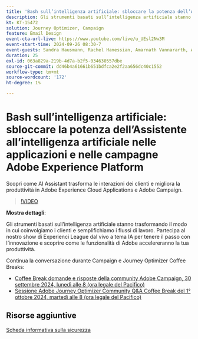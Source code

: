 ```yaml
---
title: 'Bash sull’intelligenza artificiale: sbloccare la potenza dell’Assistente all’intelligenza artificiale nelle applicazioni e nelle campagne Adobe Experience Platform'
description: Gli strumenti basati sull’intelligenza artificiale stanno trasformando il modo in cui coinvolgiamo i clienti e semplifichiamo i flussi di lavoro. Partecipa al nostro webinar live sugli Experienci League a tema IA per tenere il passo con l’innovazione e scoprire come le funzionalità di Adobe accelereranno la tua produttività. 
kt: KT-15472
solution: Journey Optimizer, Campaign
feature: Email Design
event-cta-url-live: https://www.youtube.com/live/u_UEsl2Nw3M
event-start-time: 2024-09-26 08:30-7
event-guests: Sandra Hausmann, Rachel Hanessian, Amarnath Vannararth, Arthur Lacroix
duration: 25
exl-id: 063a829a-219b-4d7a-b2f5-034630557dbe
source-git-commit: dd46b4a61661b651bdfca2e2f2aa656dc40c1552
workflow-type: tm+mt
source-wordcount: '172'
ht-degree: 1%

---
```


# Bash sull’intelligenza artificiale: sbloccare la potenza dell’Assistente all’intelligenza artificiale nelle applicazioni e nelle campagne Adobe Experience Platform

Scopri come AI Assistant trasforma le interazioni dei clienti e migliora la produttività in Adobe Experience Cloud Applications e Adobe Campaign. 

>[!VIDEO](https://video.tv.adobe.com/v/3434781/?learn=on)

**Mostra dettagli**:

Gli strumenti basati sull’intelligenza artificiale stanno trasformando il modo in cui coinvolgiamo i clienti e semplifichiamo i flussi di lavoro. Partecipa al nostro show di Experienci League dal vivo a tema IA per tenere il passo con l’innovazione e scoprire come le funzionalità di Adobe accelereranno la tua produttività.

Continua la conversazione durante Campaign e Journey Optimizer Coffee Breaks:

* [Coffee Break domande e risposte della community Adobe Campaign, 30 settembre 2024, lunedì alle 8 (ora legale del Pacifico)](https://nam04.safelinks.protection.outlook.com/?url=https%3A%2F%2Fexperienceleaguecommunities.adobe.com%2Ft5%2Fcampaign-classic-events%2Fcommunity-q-amp-a-coffee-break-september-30th-with-adobe%2Fev-p%2F703121&amp;data=05%7C02%7Chausmann%40adobe.com%7C7189a987b4f74e95126b08dcd70c74ee%7Cfa7b1b5a7b34438794aed2c178decee1%7C0%7C0%7C638621695970863600%7CUnknown%7CTWFpbGZsb3d8eyJWIjoiMC4wLjAwMDAiLCJQIjoiV2luMzIiLCJBTiI6Ik1haWwiLCJXVCI6Mn0%3D%7C0%7C%7C%7C&amp;sdata=2HQwN%2BqCPtffUggjzyJWxZutYbYbOTQU4buQKHSux70%3D&amp;reserved=0)
* [Sessione Adobe Journey Optimizer Community Q&amp;A Coffee Break del 1° ottobre 2024, martedì alle 8 (ora legale del Pacifico)](https://nam04.safelinks.protection.outlook.com/?url=https%3A%2F%2Fexperienceleaguecommunities.adobe.com%2Ft5%2Fjourney-optimizer-events%2Fcommunity-q-amp-a-coffee-break-october-1st-with-adobe-journey%2Fev-p%2F703114&amp;data=05%7C02%7Chausmann%40adobe.com%7C9eaaed2924ce4bcfc40508dcd70cd9f9%7Cfa7b1b5a7b34438794aed2c178decee1%7C0%7C0%7C638621697420749077%7CUnknown%7CTWFpbGZsb3d8eyJWIjoiMC4wLjAwMDAiLCJQIjoiV2luMzIiLCJBTiI6Ik1haWwiLCJXVCI6Mn0%3D%7C0%7C%7C%7C&amp;sdata=B5NeQ57TAnjf7MiSYQ%2B%2Bj0aP2dsidIsz5aAVjY9o9A0%3D&amp;reserved=0)

## Risorse aggiuntive

[Scheda informativa sulla sicurezza](https://www.adobe.com/content/dam/cc/en/trust-center/ungated/whitepapers/experience-cloud/adobe-ai-assistant-in-aep-security-fact-sheet.pdf)
